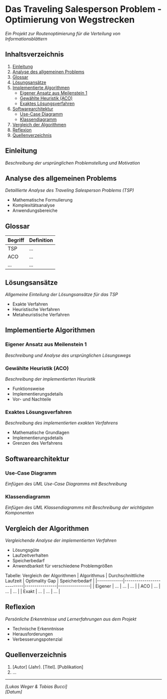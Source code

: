 # Das Traveling Salesperson Problem - Optimierung von Wegstrecken

_Ein Projekt zur Routenoptimierung für die Verteilung von Informationsblättern_

## Inhaltsverzeichnis

1. [Einleitung](#einleitung)
2. [Analyse des allgemeinen Problems](#analyse)
3. [Glossar](#glossar)
4. [Lösungsansätze](#loesungsansaetze)
5. [Implementierte Algorithmen](#algorithmen)
   - [Eigener Ansatz aus Meilenstein 1](#eigener-ansatz)
   - [Gewählte Heuristik (ACO)](#heuristik)
   - [Exaktes Lösungsverfahren](#exakt)
6. [Softwarearchitektur](#architektur)
   - [Use-Case Diagramm](#use-case)
   - [Klassendiagramm](#klassen)
7. [Vergleich der Algorithmen](#vergleich)
8. [Reflexion](#reflexion)
9. [Quellenverzeichnis](#quellen)

## Einleitung <a name="einleitung"></a>

_Beschreibung der ursprünglichen Problemstellung und Motivation_

## Analyse des allgemeinen Problems <a name="analyse"></a>

_Detaillierte Analyse des Traveling Salesperson Problems (TSP)_

- Mathematische Formulierung
- Komplexitätsanalyse
- Anwendungsbereiche

## Glossar <a name="glossar"></a>

| Begriff | Definition |
| ------- | ---------- |
| TSP     | ...        |
| ACO     | ...        |
| ...     | ...        |

## Lösungsansätze <a name="loesungsansaetze"></a>

_Allgemeine Einteilung der Lösungsansätze für das TSP_

- Exakte Verfahren
- Heuristische Verfahren
- Metaheuristische Verfahren

## Implementierte Algorithmen <a name="algorithmen"></a>

### Eigener Ansatz aus Meilenstein 1 <a name="eigener-ansatz"></a>

_Beschreibung und Analyse des ursprünglichen Lösungswegs_

### Gewählte Heuristik (ACO) <a name="heuristik"></a>

_Beschreibung der implementierten Heuristik_

- Funktionsweise
- Implementierungsdetails
- Vor- und Nachteile

### Exaktes Lösungsverfahren <a name="exakt"></a>

_Beschreibung des implementierten exakten Verfahrens_

- Mathematische Grundlagen
- Implementierungsdetails
- Grenzen des Verfahrens

## Softwarearchitektur <a name="architektur"></a>

### Use-Case Diagramm <a name="use-case"></a>

_Einfügen des UML Use-Case Diagramms mit Beschreibung_

### Klassendiagramm <a name="klassen"></a>

_Einfügen des UML Klassendiagramms mit Beschreibung der wichtigsten Komponenten_

## Vergleich der Algorithmen <a name="vergleich"></a>

_Vergleichende Analyse der implementierten Verfahren_

- Lösungsgüte
- Laufzeitverhalten
- Speicherbedarf
- Anwendbarkeit für verschiedene Problemgrößen

Tabelle: Vergleich der Algorithmen
| Algorithmus | Durchschnittliche Laufzeit | Optimality Gap | Speicherbedarf |
|-------------|---------------------------|----------------|----------------|
| Eigener | ... | ... | ... |
| ACO | ... | ... | ... |
| Exakt | ... | ... | ... |

## Reflexion <a name="reflexion"></a>

_Persönliche Erkenntnisse und Lernerfahrungen aus dem Projekt_

- Technische Erkenntnisse
- Herausforderungen
- Verbesserungspotenzial

## Quellenverzeichnis <a name="quellen"></a>

1. [Autor] (Jahr). [Titel]. [Publikation]
2. ...

---

_[Lukas Weger & Tobias Bucci]_  
_[Datum]_
